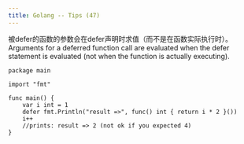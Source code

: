 ```yaml
---
title: Golang -- Tips (47)
---
```


被defer的函数的参数会在defer声明时求值（而不是在函数实际执行时）。
Arguments for a deferred function call are evaluated when the defer statement is evaluated (not when the function is actually executing).

```
package main

import "fmt"

func main() {
    var i int = 1
    defer fmt.Println("result =>", func() int { return i * 2 }())
    i++
    //prints: result => 2 (not ok if you expected 4)
}
```
